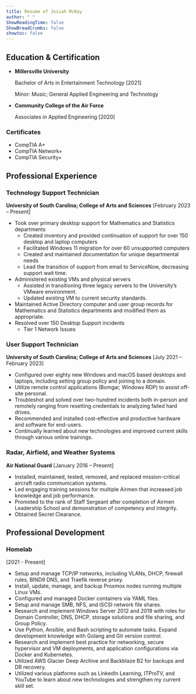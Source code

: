 ```yaml
---
title: Resume of Josiah McKay
author: " "
ShowReadingTime: false
ShowBreadCrumbs: false
showtoc: false
---
```



## Education & Certification

- **Millersville University**

    Bachelor of Arts in Entertainment Technology [2021]

    Minor: Music; General Applied Engineering and Technology

- **Community College of the Air Force**

    Associates in Applied Engineering [2020]

### Certificates 
- CompTIA A+
- CompTIA Network+
- CompTIA Security+

## Professional Experience

### Technology Support Technician
**University of South Carolina; College of Arts and Sciences** [February  2023 – Present]

- Took over primary desktop support for Mathematics and Statistics departments 
    - Created inventory and provided continuation of support for over 150 desktop and laptop computers
    - Facilitated Windows 11 migration for over 60 unsupported computers
    - Created and maintained documentation for unique departmental needs 
    - Lead the transition of support from email to ServiceNow, decreasing support wait time.
- Administered existing VMs and physical servers
    - Assisted in transitioning three legacy servers to the University’s VMware environment.
    - Updated existing VM to current security standards.
- Maintained Active Directory computer and user group records for Mathematics and Statistics departments and modified them as appropriate.
- Resolved over 150 Desktop Support incidents
    - Tier 1 Network Issues

### User Support Technician 
**University of South Carolina; College of Arts and Sciences** [July 2021 – February 2023]

- Configured over eighty new Windows and macOS based desktops and laptops, including setting group policy and joining to a domain.
- Utilize remote control applications (Bomgar, Windows RDP) to assist off-site personal.
- Troubleshot and solved over two-hundred incidents both in-person and remotely ranging from resetting credentials to analyzing failed hard drives.
- Recommended and installed cost-effective and productive hardware and software for end-users.
- Continually learned about new technologies and improved current skills through various online trainings.

### Radar, Airfield, and Weather Systems
**Air National Guard** [January 2016 – Present]

- Installed, maintained, tested, removed, and replaced mission-critical aircraft radio communication systems. 
- Led engaging training sessions for multiple Airmen that increased job knowledge and job performance.
- Promoted to the rank of Staff Sergeant after completion of Airmen Leadership School and demonstration of competency and integrity.
- Obtained Secret Clearance.

## Professional Development
### Homelab

[2021 - Present]

- Setup and manage TCP/IP networks, including VLANs, DHCP, firewall rules, BIND9 DNS, and Traefik reverse proxy.
- Install, update, manage, and backup Proxmox nodes running multiple Linux VMs.
- Configured and managed Docker containers via YAML files.
- Setup and manage SMB, NFS, and iSCSI network file shares.
- Research and implement Windows Server 2012 and 2019 with roles for Domain Controller, DNS, DHCP, storage solutions and file sharing, and Group Policy.
- Use Python, Ansible, and Bash scripting to automate tasks. Expand development knowledge with Golang and Git version control.
- Research and implement best practice for networking, secure hypervisor and VM deployments, and application configurations via Docker and Kubernetes.
- Utilized AWS Glacier Deep Archive and Backblaze B2 for backups and DR recovery.
- Utilized various platforms such as LinkedIn Learning, ITProTV, and YouTube to learn about new technologies and strengthen my current skill set.
